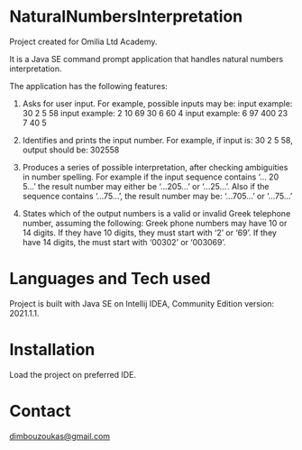 # NaturalNumbersInterpretation

Project created for Omilia Ltd Academy.

It is a Java SE command prompt application that handles natural numbers interpretation.

The application has the following features:

1. Asks for user input.
For example, possible inputs may be:
input example: 30 2 5 58
input example: 2 10 69 30 6 60 4
input example: 6 97 400 23 7 40 5

2. Identifies and prints the input number.
For example, if input is: 30 2 5 58, output should be: 302558

3. Produces a series of possible interpretation, after checking ambiguities in number spelling.
For example if the input sequence contains ‘... 20 5...’ the result number may either be ‘...205...’ or ‘...25...’.
Also if the sequence contains ‘...75...’, the result number may be: ‘...705...’ or ‘...75...’

4. States which of the output numbers is a valid or invalid Greek telephone number, assuming the following:
Greek phone numbers may have 10 or 14 digits. If they have 10 digits, they must start with ‘2’ or ‘69’. If they have 14 digits, the must start with ‘00302’ or ‘003069’.


# Languages and Tech used
Project is built with Java SE on Intellij IDEA, Community Edition version: 2021.1.1.

# Installation
Load the project on preferred IDE.

# Contact
dimbouzoukas@gmail.com


